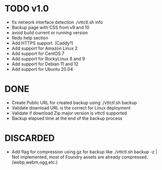 # TODO v1.0
- fix network interface detection ./vttctl.sh info
- Backup page with CSS from v9 and 10
- avoid build current or running version
- Redo help section
- Add HTTPS support. (Caddy?)
- Add support for Amazon Linux 2
- Add support for CentOS 7
- Add support for RockyLinux 8 and 9
- Add support for Debian 11 and 12
- Add support for Ubuntu 20.04

# DONE
- Create Public URL for created backup using ./vttctl.sh backup
- Validate download URL is the correct for Linux deployment
- Validate if download Zip major version is vttctl supported
- Backup elapsed time at the end of the backup process

# DISCARDED
- Add flag for compression using gz for backup like ./vttctl.sh backup -z | Not implemented, most of Foundry assets are already compressed. (webp,webm,ogg,etc.)
